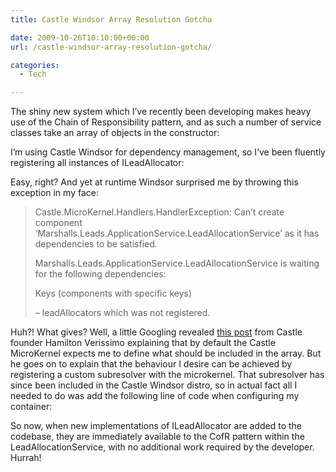 ```yaml
---
title: Castle Windsor Array Resolution Gotcha

date: 2009-10-26T10:10:00+00:00
url: /castle-windsor-array-resolution-gotcha/

categories:
  - Tech

---
```

<!--kg-card-begin: html-->

The shiny new system which I’ve recently been developing makes heavy use of the Chain of Responsibility pattern, and as such a number of service classes take an array of objects in the constructor:



I’m using Castle Windsor for dependency management, so I’ve been fluently registering all instances of ILeadAllocator:



Easy, right? And yet at runtime Windsor surprised me by throwing this exception in my face:

> Castle.MicroKernel.Handlers.HandlerException: Can’t create component &#8216;Marshalls.Leads.ApplicationService.LeadAllocationService’ as it has dependencies to be satisfied.
> 
> Marshalls.Leads.ApplicationService.LeadAllocationService is waiting for the following dependencies:
> 
> Keys (components with specific keys)
> 
> &#8211; leadAllocators which was not registered.

Huh?! What gives? Well, a little Googling revealed [this post][1] from Castle founder Hamilton Verissimo explaining that by default the Castle MicroKernel expects me to define what should be included in the array. But he goes on to explain that the behaviour I desire can be achieved by registering a custom subresolver with the microkernel. That subresolver has since been included in the Castle Windsor distro, so in actual fact all I needed to do was add the following line of code when configuring my container:



So now, when new implementations of ILeadAllocator are added to the codebase, they are immediately available to the CofR pattern within the LeadAllocationService, with no additional work required by the developer. Hurrah!

<!--kg-card-end: html-->

 [1]: http://hammett.castleproject.org/?p=257